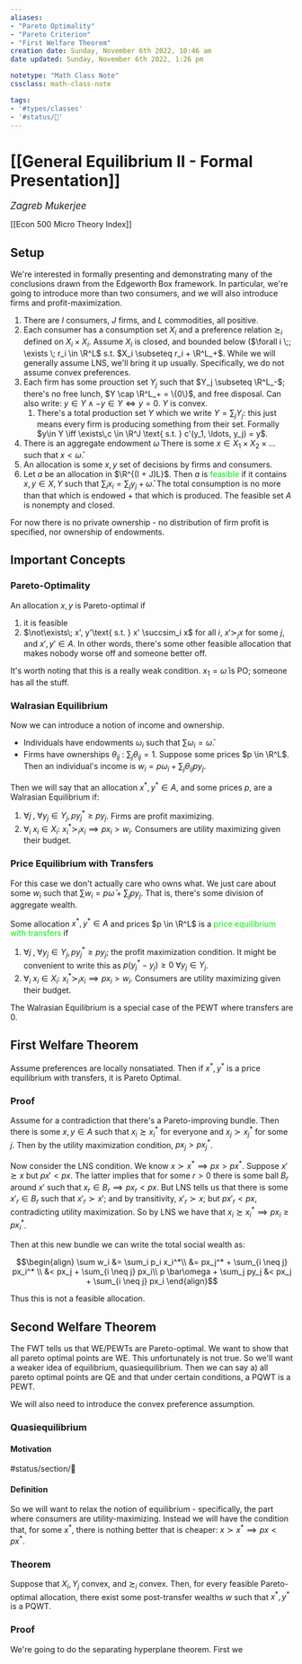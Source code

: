 ```yaml
---
aliases:
- "Pareto Optimality"
- "Pareto Criterion"
- "First Welfare Theorem"
creation date: Sunday, November 6th 2022, 10:46 am
date updated: Sunday, November 6th 2022, 1:26 pm

notetype: "Math Class Note"
cssclass: math-class-note

tags: 
- '#types/classes'
- '#status/🚧'
---
```


# [[General Equilibrium II - Formal Presentation]]
<span style = "font-size:120%"><i >Zagreb Mukerjee </i></span>

[[Econ 500 Micro Theory Index]]

## Setup

We're interested in formally presenting and demonstrating many of the conclusions drawn from the Edgeworth Box framework. In particular, we're going to introduce more than two consumers, and we will also introduce firms and profit-maximization. 

1) There are $I$ consumers, $J$ firms, and $L$ commodities, all positive. 
2) Each consumer has a consumption set $X_i$ and a preference relation $\succsim_i$ defined on $X_i \times X_i$. Assume $X_i$ is closed, and bounded below ($\forall i \;; \exists \; r_i \in \R^L$ s.t. $X_i \subseteq r_i + \R^L_+$. While we will generally assume LNS, we'll bring it up usually. Specifically, we do not assume convex preferences. 
3) Each firm has some prouction set $Y_j$ such that $Y_j \subseteq \R^L_-$; there's no free lunch, $Y \cap \R^L_+ = \{0\}$, and free disposal. Can also write: $y \in Y \land -y \in Y \iff y = 0$. $Y$ is convex. 
	1) There's a total production set $Y$ which we write $Y = \sum_j Y_j$: this just means every firm is producing something from their set. Formally $y\in Y \iff \exists\,c \in \R^J \text{ s.t. } c'(y_1, \ldots, y_j) = y$. 
4) There is an aggregate endowment $\bar\omega$ There is some $x \in X_1 \times X_2 \times \ldots$ such that $x < \bar\omega$. 
5) An allocation is some $x,y$ set of decisions by firms and consumers. 
6) Let $a$ be an allocation in $\R^{(I + J)L}$. Then $a$ is <font color=gree>feasible</font> if it contains $x, y \in X, Y$ such that $\sum_i x_i = \sum_j y_j + \bar\omega$. The total consumption is no more than that which is endowed + that which is produced. The feasible set $A$ is nonempty and closed.

For now there is no private ownership - no distribution of firm profit is specified, nor ownership of endowments. 

## Important Concepts

### Pareto-Optimality

An allocation $x,y$ is Pareto-optimal if
1) it is feasible
2) $\not\exists\; x', y'\text{ s.t. } x' \succsim_i x$ for all $i$, $x' \succ_j x$ for some $j$, and $x', y' \in A$. In other words, there's some other feasible allocation that makes nobody worse off and someone better off. 

It's worth noting that this is a really weak condition. $x_1 = \bar \omega$ is PO; someone has all the stuff. 

### Walrasian Equilibrium

Now we can introduce a notion of income and ownership. 
- Individuals have endowments $\omega_i$ such that $\sum \omega_i = \bar\omega$. 
- Firms have ownerships $\theta_{ij}$ : $\sum_j \theta_{ij} = 1$. 
Suppose some prices $p \in \R^L$. Then an individual's income is $w_i = p \omega_i + \sum_j \theta_{ij}py_j$. 

Then we will say that an allocation $x^*, y^* \in A$, and some prices $p$, are a Walrasian Equilibrium if: 
1) $\forall j\;, \; \forall y_j \in Y_j, py_j^* \geq py_j$. Firms are profit maximizing. 
2) $\forall _i$ $x_i \in X_i$: $x_i^* \succ_i x_i \implies px_i > w_i$. Consumers are utility maximizing given their budget. 

### Price Equilibrium with Transfers

For this case we don't actually care who owns what. We just care about some $w_i$ such that $\sum w_i = p \bar\omega + \sum_j py_j$. That is, there's some division of aggregate wealth. 

Some allocation $x^*, y^* \in A$ and prices $p \in \R^L$ is a <font color=gree>price equilibrium with transfers</font> if 
1) $\forall j\;, \; \forall y_j \in Y_j, py_j^* \geq py_j$; the profit maximization condition. It might be convenient to write this as $p(y_j^* - y_j) \geq 0 \; \forall y_j \in Y_j$. 
2) $\forall _i$ $x_i \in X_i$: $x_i^* \succ_i x_i \implies px_i > w_i$. Consumers are utility maximizing given their budget. 

The Walrasian Equilibrium is a special case of the PEWT where transfers are $0$. 

## First Welfare Theorem

Assume preferences are locally nonsatiated. Then if $x^*, y^*$ is a price equilibrium with transfers, it is Pareto Optimal. 


### Proof

Assume for a contradiction that there's a Pareto-improving bundle. Then there is some $x, y \in A$ such that $x_i \succsim x_i^*$ for everyone and $x_j \succ x^*_j$ for some $j$. Then by the utility maximization condition, $px_j > px_j^*$. 

Now consider the LNS condition. We know $x \succ x^* \implies px> px^*$. Suppose $x' \succsim x$ but $px' < px$. The latter implies that for some $r>0$ there is some ball $B_r$ around $x'$ such that $x_r \in B_r \implies px_r < px$. But LNS tells us that there is some $x'_r \in B_r$ such that $x'_r \succ x'$; and by transitivity, $x'_r \succ x$; but $px'_r < px$, contradicting utility maximization. So by LNS we have that $x_i \succsim x_i^* \implies px_i \geq px_i^*$. 

Then at this new bundle we can write the total social wealth as: 

$$\begin{align}
\sum w_i &= \sum_i p_i x_i^*\\
&= px_j^* + \sum_{i \neq j} px_i^* \\
&< px_j + \sum_{i \neq j} px_i\\
p \bar\omega + \sum_j py_j &< px_j + \sum_{i \neq j} px_i
\end{align}$$

Thus this is not a feasible allocation. 


## Second Welfare Theorem

The FWT tells us that WE/PEWTs are Pareto-optimal. We want to show that all pareto optimal points are WE. This unfortunately is not true. So we'll want a weaker idea of equilibrium, quasiequilibrium. Then we can say a) all pareto optimal points are QE and that under certain conditions, a PQWT is a PEWT. 

We will also need to introduce the convex preference assumption. 

### Quasiequilibrium

#### Motivation

#status/section/🚧 

#### Definition

So we will want to relax the notion of equilibrium - specifically, the part where consumers are utility-maximizing. Instead we will have the condition that, for some $x^*$, there is nothing better that is cheaper: $x \succ x^* \implies px < px^*$. 

### Theorem

Suppose that $X_i, Y_j$ convex, and $\succsim_i$ convex. Then, for every feasible Pareto-optimal allocation, there exist some post-transfer wealths $w$ such that $x^*, y^*$ is a PQWT. 

### Proof

We're going to do the separating hyperplane theorem. First we 